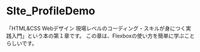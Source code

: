 # SIte_ProfileDemo

「HTML&CSS Webデザイン 現場レベルのコーディング・スキルが身につく実践入門」という本の第１章です。
この章は、Flexboxの使い方を簡単に学ぶことらしいです。
